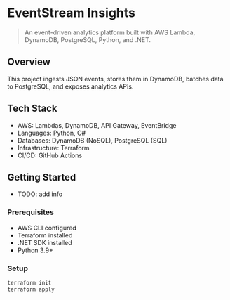 ﻿# EventStream Insights

> An event-driven analytics platform built with AWS Lambda, DynamoDB, PostgreSQL, Python, and .NET.

## Overview

This project ingests JSON events, stores them in DynamoDB, batches data to PostgreSQL, and exposes analytics APIs.

## Tech Stack

- AWS: Lambdas, DynamoDB, API Gateway, EventBridge
- Languages: Python, C#
- Databases: DynamoDB (NoSQL), PostgreSQL (SQL)
- Infrastructure: Terraform
- CI/CD: GitHub Actions

## Getting Started
- TODO: add info
### Prerequisites

- AWS CLI configured
- Terraform installed
- .NET SDK installed
- Python 3.9+

### Setup

```bash
terraform init
terraform apply
